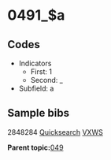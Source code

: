 # 0491\_$a

## Codes

-   Indicators
    -   First: 1
    -   Second: \_
-   Subfield: a

## Sample bibs

2848284 [Quicksearch](https://search.library.yale.edu/catalog/2848284) [VXWS](http://prodorbis.library.yale.edu:7014/vxws/GetHoldingsService?bibId=2848284)

**Parent topic:**[049](../../tags/049/049.md)

